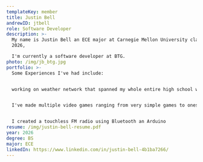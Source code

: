 ```yaml
---
templateKey: member
title: Justin Bell
andrewID: jtbell
role: Software Developer
description: >-
  My name is Justin Bell an ECE major at Carnegie Mellon University class of
  2026,

  I'm currently a software developer at BTG.
photo: /img/jb_btg.jpg
portfolio: >-
  Some Experiences I've had include:


  working on weather network that spanned my whole entire high school where I was in charge of the hardware. I used Arduino, raspberry pi's and Linux to keep it up and running


  I﻿'ve made multiple video games ranging from very simple games to ones that have custom pathfinding algorithms.


  I created a touchless FM radio using Bluetooth an Arduino
resume: /img/justin-bell-resume.pdf
year: 2026
degree: BS
major: ECE
linkedIn: https://www.linkedin.com/in/justin-bell-4b1ba7266/
---
```

